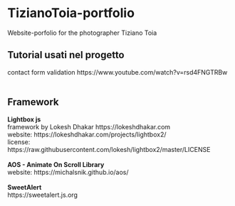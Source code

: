 # TizianoToia-portfolio
Website-porfolio for the photographer Tiziano Toia


<h2>Tutorial usati nel progetto</h2>
contact form validation https://www.youtube.com/watch?v=rsd4FNGTRBw<br><br>

<h2>Framework </h2>
<strong>Lightbox js</strong> <br>
framework by Lokesh Dhakar https://lokeshdhakar.com <br>
website: https://lokeshdhakar.com/projects/lightbox2/ <br>
license: https://raw.githubusercontent.com/lokesh/lightbox2/master/LICENSE<br><br>
<strong>AOS - Animate On Scroll Library</strong> <br>
website: https://michalsnik.github.io/aos/ <br><br>
<strong>SweetAlert</strong> <br>
https://sweetalert.js.org
